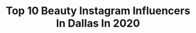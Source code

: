 ---
title: Top 10 Beauty Instagram Influencers In Dallas In 2020
description: >-
  Find top beauty Instagram influencers in Dallas in 2020. Most popular hashtags: #makeup #ltkspring #makeuptutorial #thatsmydodge.
platform: Instagram
profiles:
  - username: "three_pedal_life"
    fullname: >-
      Louie
    location: "United States"
    followers: 15726
    engagement: 1535
    commentsToLikes: 0.045596
    avatar: "https://scontent-lhr8-1.cdninstagram.com/v/t51.2885-19/s320x320/89477085_491550748181385_8190804831665913856_n.jpg?_nc_ht=scontent-lhr8-1.cdninstagram.com&_nc_ohc=KUlV3MZ-djUAX8U4XWZ&oh=f98525af08764024f4180af45db4ca17&oe=5EBC6923"
    verified: false
    hashtags: "#dodgenation, #moparian, #moparworlwide, #scatpackchallenger"
  - username: "sidesmilestyle"
    fullname: >-
      by ASHLEY BUTTERFIELD
    location: "United States"
    followers: 170007
    engagement: 308
    commentsToLikes: 0.009819
    avatar: "https://scontent-ams4-1.cdninstagram.com/v/t51.2885-19/s320x320/21227049_1060996754002839_3253930892044795904_n.jpg?_nc_ht=scontent-ams4-1.cdninstagram.com&_nc_ohc=bO0kaAU9YFoAX-bb3ry&oh=49f1764f1dfc410f7dc1ce27dcfcf336&oe=5EB52694"
    verified: false
    hashtags: "#ltkstyletip, #ltksalealert, #grandcayman, #sidesmilewedding"
  - username: "msnaturallymary_"
    fullname: >-
      Msnaturally Mary
    location: "United States"
    followers: 26968
    engagement: 715
    commentsToLikes: 0.022527
    avatar: "https://scontent-ams4-1.cdninstagram.com/v/t51.2885-19/s320x320/71225018_425709461664593_8879767514939129856_n.jpg?_nc_ht=scontent-ams4-1.cdninstagram.com&_nc_ohc=xCUxOsi1vM8AX9JzhoW&oh=aa7add4070c70204a0538bc3d4b906bf&oe=5EB7FE55"
    verified: false
    hashtags: "#helpasistaout, #quarantinelife, #quarantine, #passiontwists"
  - username: "najahartistry"
    fullname: >-
      NAJAH AHMED
    location: "United States"
    followers: 23684
    engagement: 106
    commentsToLikes: 0.074727
    avatar: "https://scontent-ams4-1.cdninstagram.com/v/t51.2885-19/s320x320/92497058_545271243065823_133587707837284352_n.jpg?_nc_ht=scontent-ams4-1.cdninstagram.com&_nc_ohc=_BljozN23AsAX_NbZ4S&oh=f885a21122b9341534e5bcad71c6a515&oe=5EBB80EF"
    verified: false
    hashtags: "#norvinavol3, #maccosmetics, #nailvideos, #fentybeauty"
  - username: "littlelexicheer"
    fullname: >-
      𝗟𝗶𝘁𝘁𝗹𝗲 𝗟𝗲𝘅𝗶 𝗖𝗵𝗲𝗲𝗿
    location: "United States"
    followers: 39641
    engagement: 240
    commentsToLikes: 0.029448
    avatar: "https://scontent-lhr8-1.cdninstagram.com/v/t51.2885-19/s320x320/83738085_857009908102573_7301804690826592256_n.jpg?_nc_ht=scontent-lhr8-1.cdninstagram.com&_nc_ohc=h1O27rq68gEAX9TmFLN&oh=8e1b22ee23359379956392e7db90db77&oe=5EBA419C"
    verified: false
    hashtags: "#madeinamericatour, #girlsfashion, #royaltyqueen, #teenfashion"
  - username: "jaayrashawn"
    fullname: >-
      Jaren Higgins
    location: "United States"
    followers: 5960
    engagement: 902
    commentsToLikes: 0.071693
    avatar: "https://scontent-lhr8-1.cdninstagram.com/v/t51.2885-19/s320x320/79387260_1190450781161140_1968049487855222784_n.jpg?_nc_ht=scontent-lhr8-1.cdninstagram.com&_nc_ohc=pRi1zghp9ZMAX_t8Xis&oh=00663611e1f1102d23a85894a60946ff&oe=5EBA7DD7"
    verified: false
    hashtags: "#beautyphotography, #retouch, #dallasphotographer, #beauty"
  - username: "themiddlepageblog"
    fullname: >-
      Cathy Williamson
    location: "United States"
    followers: 55629
    engagement: 92
    commentsToLikes: 0.190018
    avatar: "https://scontent-lhr8-1.cdninstagram.com/v/t51.2885-19/s320x320/21371905_379878079098317_8418236840481390592_n.jpg?_nc_ht=scontent-lhr8-1.cdninstagram.com&_nc_ohc=WmbV_nqOuNoAX8GT_JR&oh=5689a370bdfa5d28bd344fb2270b47d0&oe=5EBA5C33"
    verified: false
    hashtags: "#discoverwhatsgood, #ltksalealert, #shessuchagirl, #stayhomewithltk"
  - username: "itsjessicaacy"
    fullname: >-
      Jessica Acy
    location: "United States"
    followers: 8807
    engagement: 1211
    commentsToLikes: 0.048273
    avatar: "https://scontent-lht6-1.cdninstagram.com/v/t51.2885-19/s320x320/53435584_761851344201028_551780560255582208_n.jpg?_nc_ht=scontent-lht6-1.cdninstagram.com&_nc_ohc=888DU9jEoT8AX9pH9VA&oh=23ba2cae8c395bd60dbd85f9d6a1c0be&oe=5EBAE27B"
    verified: false
    hashtags: "#therona, #travel, #ad, #volitionbeauty"
  - username: "platinum_d"
    fullname: >-
      Nikki Darden
    location: "United States"
    followers: 46758
    engagement: 122
    commentsToLikes: 0.024011
    avatar: "https://scontent-ams4-1.cdninstagram.com/v/t51.2885-19/s320x320/84960837_775114919643194_8677005188386521088_n.jpg?_nc_ht=scontent-ams4-1.cdninstagram.com&_nc_ohc=EXb1AZaZWeQAX-JSjyL&oh=d0b29850b58df252714bd3f4957945dd&oe=5EB0DB2C"
    verified: false
    hashtags: "#myxblendbar, #sweetdaze, #buzzybooth, #vdayfit"
  - username: "uniquely_created_mua"
    fullname: >-
      Patrice M Marshall
    location: "United States"
    followers: 8013
    engagement: 528
    commentsToLikes: 0.115872
    avatar: "https://scontent-ams4-1.cdninstagram.com/v/t51.2885-19/s320x320/92036947_633259390566603_6669729953195491328_n.jpg?_nc_ht=scontent-ams4-1.cdninstagram.com&_nc_ohc=qq1gsvrAB9IAX8d-SIF&oh=572ac4a661b390198faff2d58f36c6b8&oe=5EBC05A6"
    verified: false
    hashtags: "#makeuptutorial, #glossylips, #ombrelipstick, #crayoncutie"
---
